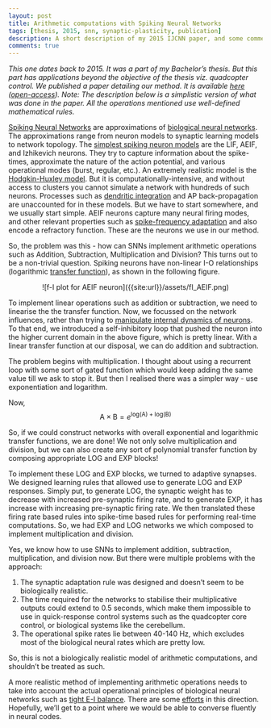 ```yaml
---
layout: post
title: Arithmetic computations with Spiking Neural Networks
tags: [thesis, 2015, snn, synaptic-plasticity, publication]
description: A short description of my 2015 IJCNN paper, and some comments about the approach.
comments: true
---
```


*This one dates back to 2015. It was a part of my Bachelor’s thesis. But this part has applications beyond the objective of the thesis viz. quadcopter control. We published a paper detailing our method. It is available [here][ijcnn] ([open-access][ijcnn-free]). Note: The description below is a simplistic version of what was done in the paper. All the operations mentioned use well-defined mathematical rules.*

[Spiking Neural Networks][snn] are approximations of [biological neural networks][bnn]. The approximations range from neuron models to synaptic learning models to network topology. The [simplest spiking neuron models][izhi] are the LIF, AEIF, and Izhikevich neurons. They try to capture information about the spike-times, approximate the nature of the action potential, and various operational modes (burst, regular, etc.). An extremely realistic model is the [Hodgkin-Huxley model][hh]. But it is computationally-intensive, and without access to clusters you cannot simulate a network with hundreds of such neurons. Processes such as [dendritic integration][di] and AP back-propagation are unaccounted for in these models. But we have to start somewhere, and we usually start simple. AEIF neurons capture many neural firing modes, and other relevant properties such as [spike-frequency adaptation][sfa] and also encode a refractory function. These are the neurons we use in our method.

So, the problem was this - how can SNNs implement arithmetic operations such as Addition, Subtraction, Multiplication and Division? This turns out to be a non-trivial question. Spiking neurons have non-linear I-O relationships (logarithmic [transfer function][transfer]), as shown in the following figure. 

<center>![f-I plot for AEIF neuron]({{site:url}}/assets/fI_AEIF.png)</center>

To implement linear operations such as addition or subtraction, we need to linearise the the transfer function. Now, we focussed on the network influences, rather than trying to [manipulate internal dynamics of neurons][intrinsic]. To that end, we introduced a self-inhibitory loop that pushed the neuron into the higher current domain in the above figure, which is pretty linear. With a linear transfer function at our disposal, we can do addition and subtraction. 

The problem begins with multiplication. I thought about using a recurrent loop with some sort of gated function which would keep adding the same value till we ask to stop it. But then I realised there was a simpler way - use exponentiation and logarithm. 

Now, $$\text{A}\times\text{B}=e^{\text{log(A)} + \text{log(B)}}$$

So, if we could construct networks with overall exponential and logarithmic transfer functions, we are done! We not only solve multiplication and division, but we can also create any sort of polynomial transfer function by composing appropriate LOG and EXP blocks!

To implement these LOG and EXP blocks, we turned to adaptive synapses. We designed learning rules that allowed use to generate LOG and EXP responses. Simply put, to generate LOG, the synaptic weight has to decrease with increased pre-synaptic firing rate, and to generate EXP, it has increase with increasing pre-synaptic firing rate. We then translated these firing rate based rules into spike-time based rules for performing real-time computations. So, we had EXP and LOG networks we which composed to implement multiplication and division.

Yes, we know how to use SNNs to implement addition, subtraction, multiplication, and division now. But there were multiple problems with the approach:

1. The synaptic adaptation rule was designed and doesn’t seem to be biologically realistic.
2. The time required for the networks to stabilise their multiplicative outputs could extend to 0.5 seconds, which make them impossible to use in quick-response control systems such as the quadcopter core control, or biological systems like the cerebellum.
3. The operational spike rates lie between 40-140 Hz, which excludes most of the biological neural rates which are pretty low.

So, this is not a biologically realistic model of arithmetic computations, and shouldn’t be treated as such.

A more realistic method of implementing arithmetic operations needs to take into account the actual operational principles of biological neural networks such as [tight E-I balance][tight]. There are some [efforts][nips-tEI] in this direction. Hopefully, we’ll get to a point where we would be able to converse fluently in neural codes.

[ijcnn]: http://dx.doi.org/10.1109/IJCNN.2015.7280822
[ijcnn-free]: https://www.academia.edu/20315873/Arithmetic_Computing_via_Rate_Coding_in_Neural_Circuits_with_Spike-triggered_Adaptive_Synapses
[snn]: https://en.wikipedia.org/wiki/Spiking_neural_network
[bnn]: https://en.wikipedia.org/wiki/Biological_neural_network
[izhi]: http://eaton.math.rpi.edu/CSUMS/Papers/Neuro/Izhikevich04.pdf
[hh]: https://en.wikipedia.org/wiki/Hodgkin–Huxley_model
[di]: http://research.mssm.edu/cnic/pdfs/nn0604-567.pdf
[sfa]: http://www.bio.lmu.de/~benda/publications/adaptation03/adaptationh.html
[transfer]: ftp://ftp.icsi.berkeley.edu/pub/ai/jagota/vol2_6.pdf
[intrinsic]: http://arxiv.org/pdf/1410.7881.pdf
[tight]: http://www.nature.com/neuro/journal/v19/n3/full/nn.4243.html
[nips-tEI]: https://papers.nips.cc/paper/5948-enforcing-balance-allows-local-supervised-learning-in-spiking-recurrent-networks.pdf
